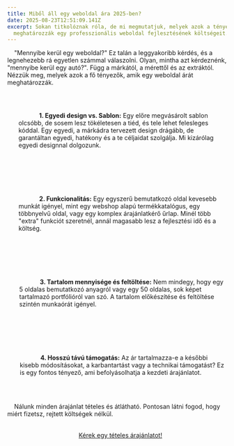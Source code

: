 ```yaml
---
title: Miből áll egy weboldal ára 2025-ben?
date: 2025-08-23T12:51:09.141Z
excerpt: Sokan titkolóznak róla, de mi megmutatjuk, melyek azok a tényezők, amik
  meghatározzák egy professzionális weboldal fejlesztésének költségeit.
---
```

<!--StartFragment-->

<p>

    "Mennyibe kerül egy weboldal?" Ez talán a leggyakoribb kérdés, és a legnehezebb rá egyetlen számmal válaszolni. Olyan, mintha azt kérdeznénk, "mennyibe kerül egy autó?". Függ a márkától, a mérettől és az extráktól. Nézzük meg, melyek azok a fő tényezők, amik egy weboldal árát meghatározzák.

</p>

<ul style="list-style-type: none; padding-left: 0;">

    <li style="display: flex; align-items: flex-start; margin-bottom: 1rem;">

        <i class="fa-solid fa-palette" style="margin-right: 15px; margin-top: 5px; color: var(--primary-green);"></i>

        <div>

            <strong>1. Egyedi design vs. Sablon:</strong> Egy előre megvásárolt sablon olcsóbb, de sosem lesz tökéletesen a tiéd, és tele lehet felesleges kóddal. Egy egyedi, a márkádra tervezett design drágább, de garantáltan egyedi, hatékony és a te céljaidat szolgálja. Mi kizárólag egyedi designnal dolgozunk.

        </div>

    </li>

    <li style="display: flex; align-items: flex-start; margin-bottom: 1rem;">

        <i class="fa-solid fa-list-check" style="margin-right: 15px; margin-top: 5px; color: var(--primary-green);"></i>

        <div>

            <strong>2. Funkcionalitás:</strong> Egy egyszerű bemutatkozó oldal kevesebb munkát igényel, mint egy webshop alapú termékkatalógus, egy többnyelvű oldal, vagy egy komplex árajánlatkérő űrlap. Minél több "extra" funkciót szeretnél, annál magasabb lesz a fejlesztési idő és a költség.

        </div>

    </li>

     <li style="display: flex; align-items: flex-start; margin-bottom: 1rem;">

        <i class="fa-solid fa-file-pen" style="margin-right: 15px; margin-top: 5px; color: var(--primary-green);"></i>

        <div>

            <strong>3. Tartalom mennyisége és feltöltése:</strong> Nem mindegy, hogy egy 5 oldalas bemutatkozó anyagról vagy egy 50 oldalas, sok képet tartalmazó portfólióról van szó. A tartalom előkészítése és feltöltése szintén munkaórát igényel.

        </div>

    </li>

    <li style="display: flex; align-items: flex-start; margin-bottom: 1rem;">

        <i class="fa-solid fa-headset" style="margin-right: 15px; margin-top: 5px; color: var(--primary-green);"></i>

        <div>

            <strong>4. Hosszú távú támogatás:</strong> Az ár tartalmazza-e a későbbi kisebb módosításokat, a karbantartást vagy a technikai támogatást? Ez is egy fontos tényező, ami befolyásolhatja a kezdeti árajánlatot.

        </div>

    </li>

</ul>

<p>

    Nálunk minden árajánlat tételes és átlátható. Pontosan látni fogod, hogy miért fizetsz, rejtett költségek nélkül.

</p>

<div style="text-align: center; margin-top: 2rem;">

    <a href="#arajanlat" class="btn-custom">Kérek egy tételes árajánlatot!</a>

</div>

<!--EndFragment-->